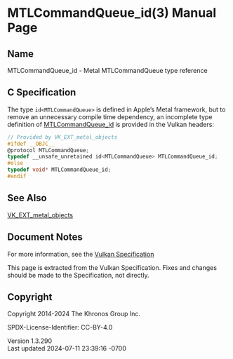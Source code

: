 # MTLCommandQueue_id(3) Manual Page

## Name

MTLCommandQueue_id - Metal MTLCommandQueue type reference



## <a href="#_c_specification" class="anchor"></a>C Specification

The type `id<MTLCommandQueue>` is defined in Apple’s Metal framework,
but to remove an unnecessary compile time dependency, an incomplete type
definition of [MTLCommandQueue_id](https://registry.khronos.org/vulkan/specs/1.3-extensions/man/html/MTLCommandQueue_id.html) is provided
in the Vulkan headers:

``` c
// Provided by VK_EXT_metal_objects
#ifdef __OBJC__
@protocol MTLCommandQueue;
typedef __unsafe_unretained id<MTLCommandQueue> MTLCommandQueue_id;
#else
typedef void* MTLCommandQueue_id;
#endif
```

## <a href="#_see_also" class="anchor"></a>See Also

[VK_EXT_metal_objects](https://registry.khronos.org/vulkan/specs/1.3-extensions/man/html/VK_EXT_metal_objects.html)

## <a href="#_document_notes" class="anchor"></a>Document Notes

For more information, see the <a
href="https://registry.khronos.org/vulkan/specs/1.3-extensions/html/vkspec.html#MTLCommandQueue_id"
target="_blank" rel="noopener">Vulkan Specification</a>

This page is extracted from the Vulkan Specification. Fixes and changes
should be made to the Specification, not directly.

## <a href="#_copyright" class="anchor"></a>Copyright

Copyright 2014-2024 The Khronos Group Inc.

SPDX-License-Identifier: CC-BY-4.0

Version 1.3.290  
Last updated 2024-07-11 23:39:16 -0700
